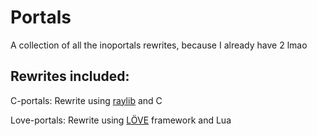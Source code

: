# Portals
A collection of all the inoportals rewrites, because I already have 2 lmao

## Rewrites included:
C-portals:
Rewrite using [raylib](http://raylib.com/) and C

Love-portals:
Rewrite using [LÖVE](https://love2d.org/) framework and Lua
